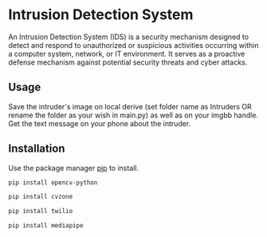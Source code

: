 # Intrusion Detection System


An Intrusion Detection System (IDS) is a security mechanism designed to detect and respond to unauthorized or suspicious activities occurring within a computer system, network, or IT environment. 
It serves as a proactive defense mechanism against potential security threats and cyber attacks.

## Usage
Save the intruder's image on local derive (set folder name as Intruders OR rename the folder as your wish in main.py) as well as on your imgbb handle.
Get the text message on your phone about the intruder.


## Installation

Use the package manager [pip](https://pip.pypa.io/en/stable/) to install.

```bash
pip install opencv-python
```

```bash
pip install cvzone
```
```bash
pip install twilio
```
```bash
pip install mediapipe
```

